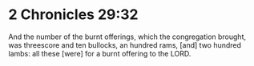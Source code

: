 # 2 Chronicles 29:32

And the number of the burnt offerings, which the congregation brought, was threescore and ten bullocks, an hundred rams, [and] two hundred lambs: all these [were] for a burnt offering to the LORD.
